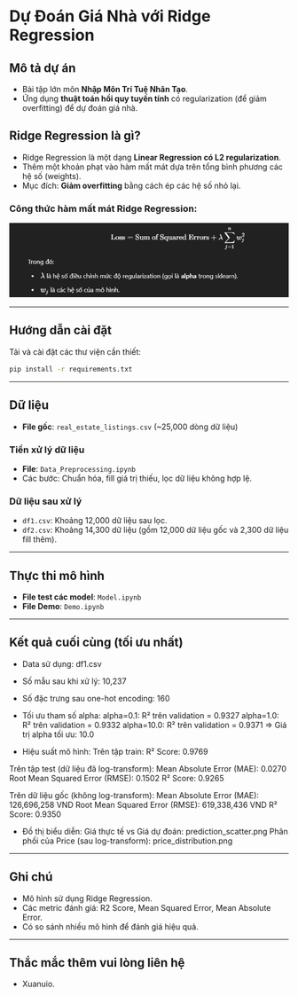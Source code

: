 # Dự Đoán Giá Nhà với Ridge Regression

## Mô tả dự án
- Bài tập lớn môn **Nhập Môn Trí Tuệ Nhân Tạo**.
- Ứng dụng **thuật toán hồi quy tuyến tính** có regularization (để giảm overfitting) để dự đoán giá nhà.

## Ridge Regression là gì?
- Ridge Regression là một dạng **Linear Regression có L2 regularization**.
- Thêm một khoản phạt vào hàm mất mát dựa trên tổng bình phương các hệ số (weights).
- Mục đích: **Giảm overfitting** bằng cách ép các hệ số nhỏ lại.

### Công thức hàm mất mát Ridge Regression:

![alt text](image-1.png)

---

## Hướng dẫn cài đặt
Tải và cài đặt các thư viện cần thiết:

```bash
pip install -r requirements.txt
```

---

## Dữ liệu
- **File gốc**: `real_estate_listings.csv` (~25,000 dòng dữ liệu)

### Tiền xử lý dữ liệu
- **File**: `Data_Preprocessing.ipynb`
- Các bước: Chuẩn hóa, fill giá trị thiếu, lọc dữ liệu không hợp lệ.

### Dữ liệu sau xử lý
- `df1.csv`: Khoảng 12,000 dữ liệu sau lọc.
- `df2.csv`: Khoảng 14,300 dữ liệu (gồm 12,000 dữ liệu gốc và 2,300 dữ liệu fill thêm).

---

## Thực thi mô hình
- **File test các model**: `Model.ipynb`
- **File Demo**: `Demo.ipynb`

---

## Kết quả cuối cùng (tối ưu nhất)
- Data sử dụng: df1.csv
- Số mẫu sau khi xử lý: 10,237
- Số đặc trưng sau one-hot encoding: 160

- Tối ưu tham số alpha:
alpha=0.1: R² trên validation = 0.9327
alpha=1.0: R² trên validation = 0.9332
alpha=10.0: R² trên validation = 0.9371
=> Giá trị alpha tối ưu: 10.0

- Hiệu suất mô hình:
Trên tập train:
R² Score: 0.9769

Trên tập test (dữ liệu đã log-transform):
Mean Absolute Error (MAE): 0.0270
Root Mean Squared Error (RMSE): 0.1502
R² Score: 0.9265

Trên dữ liệu gốc (không log-transform):
Mean Absolute Error (MAE): 126,696,258 VND
Root Mean Squared Error (RMSE): 619,338,436 VND
R² Score: 0.9350

- Đồ thị biểu diễn:
Giá thực tế vs Giá dự đoán: prediction_scatter.png
Phân phối của Price (sau log-transform): price_distribution.png

---

## Ghi chú
- Mô hình sử dụng Ridge Regression.
- Các metric đánh giá: R2 Score, Mean Squared Error, Mean Absolute Error.
- Có so sánh nhiều mô hình để đánh giá hiệu quả.

---

## Thắc mắc thêm vui lòng liên hệ 
- Xuanuio.

